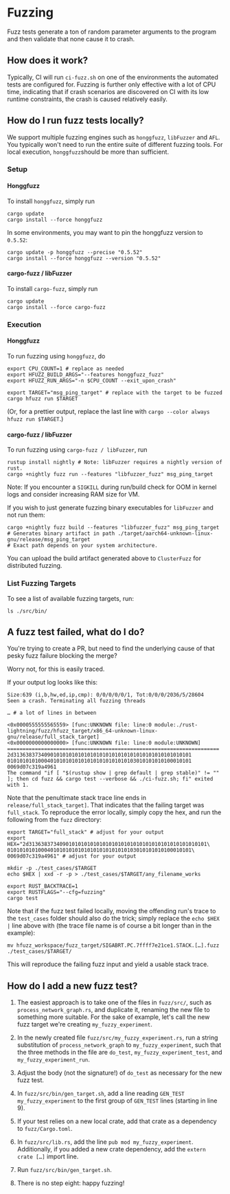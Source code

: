 # Fuzzing

Fuzz tests generate a ton of random parameter arguments to the program and then validate that none 
cause it to crash.

## How does it work?

Typically, CI will run `ci-fuzz.sh` on one of the environments the automated tests are
configured for. Fuzzing is further only effective with a lot of CPU time, indicating that if crash 
scenarios are discovered on CI with its low runtime constraints, the crash is caused relatively
easily.

## How do I run fuzz tests locally?

We support multiple fuzzing engines such as `honggfuzz`, `libFuzzer` and `AFL`. You typically won't 
need to run the entire suite of different fuzzing tools. For local execution, `honggfuzz`should be 
more than sufficient. 

### Setup
#### Honggfuzz
To install `honggfuzz`, simply run

```shell
cargo update
cargo install --force honggfuzz
```

In some environments, you may want to pin the honggfuzz version to `0.5.52`:

```shell
cargo update -p honggfuzz --precise "0.5.52"
cargo install --force honggfuzz --version "0.5.52"
```

#### cargo-fuzz / libFuzzer
To install `cargo-fuzz`, simply run

```shell
cargo update
cargo install --force cargo-fuzz
```

### Execution

#### Honggfuzz
To run fuzzing using `honggfuzz`, do

```shell
export CPU_COUNT=1 # replace as needed
export HFUZZ_BUILD_ARGS="--features honggfuzz_fuzz"
export HFUZZ_RUN_ARGS="-n $CPU_COUNT --exit_upon_crash"

export TARGET="msg_ping_target" # replace with the target to be fuzzed
cargo hfuzz run $TARGET
```

(Or, for a prettier output, replace the last line with `cargo --color always hfuzz run $TARGET`.)

#### cargo-fuzz / libFuzzer
To run fuzzing using `cargo-fuzz / libFuzzer`, run

```shell
rustup install nightly # Note: libFuzzer requires a nightly version of rust.
cargo +nightly fuzz run --features "libfuzzer_fuzz" msg_ping_target
```
Note: If you encounter a `SIGKILL` during run/build check for OOM in kernel logs and consider 
increasing RAM size for VM.

If you wish to just generate fuzzing binary executables for `libFuzzer` and not run them:
```shell 
cargo +nightly fuzz build --features "libfuzzer_fuzz" msg_ping_target 
# Generates binary artifact in path ./target/aarch64-unknown-linux-gnu/release/msg_ping_target
# Exact path depends on your system architecture.
```
You can upload the build artifact generated above to `ClusterFuzz` for distributed fuzzing.

### List Fuzzing Targets
To see a list of available fuzzing targets, run:

```shell
ls ./src/bin/
```

## A fuzz test failed, what do I do?

You're trying to create a PR, but need to find the underlying cause of that pesky fuzz failure 
blocking the merge?

Worry not, for this is easily traced.

If your output log looks like this:

```
Size:639 (i,b,hw,ed,ip,cmp): 0/0/0/0/0/1, Tot:0/0/0/2036/5/28604
Seen a crash. Terminating all fuzzing threads

… # a lot of lines in between

<0x0000555555565559> [func:UNKNOWN file: line:0 module:./rust-lightning/fuzz/hfuzz_target/x86_64-unknown-linux-gnu/release/full_stack_target]
<0x0000000000000000> [func:UNKNOWN file: line:0 module:UNKNOWN]
=====================================================================
2d3136383734090101010101010101010101010101010101010101010101
010101010100040101010101010101010101010103010101010100010101
0069d07c319a4961
The command "if [ "$(rustup show | grep default | grep stable)" != "" ]; then cd fuzz && cargo test --verbose && ./ci-fuzz.sh; fi" exited with 1.
```

Note that the penultimate stack trace line ends in `release/full_stack_target]`. That indicates that
the failing target was `full_stack`. To reproduce the error locally, simply copy the hex, 
and run the following from the `fuzz` directory:

```shell
export TARGET="full_stack" # adjust for your output
export HEX="2d3136383734090101010101010101010101010101010101010101010101\
010101010100040101010101010101010101010103010101010100010101\
0069d07c319a4961" # adjust for your output

mkdir -p ./test_cases/$TARGET
echo $HEX | xxd -r -p > ./test_cases/$TARGET/any_filename_works

export RUST_BACKTRACE=1
export RUSTFLAGS="--cfg=fuzzing"
cargo test
```

Note that if the fuzz test failed locally, moving the offending run's trace 
to the `test_cases` folder should also do the trick; simply replace the `echo $HEX |` line above
with (the trace file name is of course a bit longer than in the example):

```shell
mv hfuzz_workspace/fuzz_target/SIGABRT.PC.7ffff7e21ce1.STACK.[…].fuzz ./test_cases/$TARGET/
```

This will reproduce the failing fuzz input and yield a usable stack trace.


## How do I add a new fuzz test?

1. The easiest approach is to take one of the files in `fuzz/src/`, such as 
`process_network_graph.rs`, and duplicate it, renaming the new file to something more 
suitable. For the sake of example, let's call the new fuzz target we're creating 
`my_fuzzy_experiment`.

2. In the newly created file `fuzz/src/my_fuzzy_experiment.rs`, run a string substitution
of `process_network_graph` to `my_fuzzy_experiment`, such that the three methods in the
file are `do_test`, `my_fuzzy_experiment_test`, and `my_fuzzy_experiment_run`.

3. Adjust the body (not the signature!) of `do_test` as necessary for the new fuzz test.

4. In `fuzz/src/bin/gen_target.sh`, add a line reading `GEN_TEST my_fuzzy_experiment` to the 
first group of `GEN_TEST` lines (starting in line 9).

5. If your test relies on a new local crate, add that crate as a dependency to `fuzz/Cargo.toml`.

6. In `fuzz/src/lib.rs`, add the line `pub mod my_fuzzy_experiment`. Additionally, if 
you added a new crate dependency, add the `extern crate […]` import line.

7. Run `fuzz/src/bin/gen_target.sh`.

8. There is no step eight: happy fuzzing!

